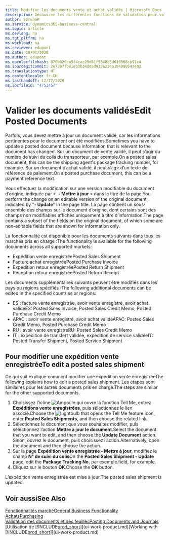 ```yaml
---
title: Modifier les documents vente et achat validés | Microsoft Docs
description: Découvrez les différentes fonctions de validation pour valider les documents achat et comment mettre à jour les documents validés.
author: SorenGP
ms.service: dynamics365-business-central
ms.topic: article
ms.devlang: na
ms.tgt_pltfrm: na
ms.workload: na
ms.reviewer: edupont
ms.date: 10/01/2020
ms.author: edupont
ms.openlocfilehash: 870b629ea5f4cae25d81f5348b5d616508cb91c4
ms.sourcegitcommit: 2e7307fbe1eb3b34d0ad9356226a19409054a402
ms.translationtype: HT
ms.contentlocale: fr-CH
ms.lasthandoff: 12/17/2020
ms.locfileid: "4753457"
---
```

# <a name="edit-posted-documents"></a><span data-ttu-id="46fbe-103">Valider les documents validés</span><span class="sxs-lookup"><span data-stu-id="46fbe-103">Edit Posted Documents</span></span>

<span data-ttu-id="46fbe-104">Parfois, vous devez mettre à jour un document validé, car les informations pertinentes pour le document ont été modifiées.</span><span class="sxs-lookup"><span data-stu-id="46fbe-104">Sometimes you have to update a posted document because information that is relevant to the document has changed.</span></span> <span data-ttu-id="46fbe-105">Sur un document de vente validé, il peut s’agir du numéro de suivi du colis du transporteur, par exemple.</span><span class="sxs-lookup"><span data-stu-id="46fbe-105">On a posted sales document, this can be the shipping agent's package tracking number, for example.</span></span> <span data-ttu-id="46fbe-106">Sur un document d’achat validé, il peut s’agir d’un texte de référence de paiement.</span><span class="sxs-lookup"><span data-stu-id="46fbe-106">On a posted purchase document, this can be a payment reference text.</span></span>

<span data-ttu-id="46fbe-107">Vous effectuez la modification sur une version modifiable du document d’origine, indiquée par «  **- Mettre à jour** » dans le titre de la page.</span><span class="sxs-lookup"><span data-stu-id="46fbe-107">You perform the change on an editable version of the original document, indicated by "**- Update**" in the page title.</span></span> <span data-ttu-id="46fbe-108">La page contient un sous-ensemble des champs sur le document d’origine, dont certains sont des champs non modifiables affichés uniquement à titre d’information.</span><span class="sxs-lookup"><span data-stu-id="46fbe-108">The page contains a subset of the fields on the original document, of which some are non-editable fields that are shown for information only.</span></span>

<span data-ttu-id="46fbe-109">La fonctionnalité est disponible pour les documents suivants dans tous les marchés pris en charge :</span><span class="sxs-lookup"><span data-stu-id="46fbe-109">The functionality is available for the following documents across all supported markets:</span></span>

- <span data-ttu-id="46fbe-110">Expédition vente enregistrée</span><span class="sxs-lookup"><span data-stu-id="46fbe-110">Posted Sales Shipment</span></span>
- <span data-ttu-id="46fbe-111">Facture achat enregistrée</span><span class="sxs-lookup"><span data-stu-id="46fbe-111">Posted Purchase Invoice</span></span>
- <span data-ttu-id="46fbe-112">Expédition retour enregistrée</span><span class="sxs-lookup"><span data-stu-id="46fbe-112">Posted Return Shipment</span></span>
- <span data-ttu-id="46fbe-113">Réception retour enregistrée</span><span class="sxs-lookup"><span data-stu-id="46fbe-113">Posted Return Receipt</span></span>

<span data-ttu-id="46fbe-114">Les documents supplémentaires suivants peuvent être modifiés dans les pays ou régions spécifiés :</span><span class="sxs-lookup"><span data-stu-id="46fbe-114">The following additional documents can be edited in the specified countries or regions:</span></span>

- <span data-ttu-id="46fbe-115">ES : facture vente enregistrée, avoir vente enregistré, avoir achat validé</span><span class="sxs-lookup"><span data-stu-id="46fbe-115">ES: Posted Sales Invoice, Posted Sales Credit Memo, Posted Purchase Credit Memo</span></span>
- <span data-ttu-id="46fbe-116">APAC : avoir vente enregistré, avoir achat validé</span><span class="sxs-lookup"><span data-stu-id="46fbe-116">APAC: Posted Sales Credit Memo, Posted Purchase Credit Memo</span></span>
- <span data-ttu-id="46fbe-117">RU : avoir vente enregistré</span><span class="sxs-lookup"><span data-stu-id="46fbe-117">RU: Posted Sales Credit Memo</span></span>
- <span data-ttu-id="46fbe-118">IT : expédition de transfert validée, expédition de service validée</span><span class="sxs-lookup"><span data-stu-id="46fbe-118">IT: Posted Transfer Shipment, Posted Service Shipment</span></span>

## <a name="to-edit-a-posted-sales-shipment"></a><span data-ttu-id="46fbe-119">Pour modifier une expédition vente enregistrée</span><span class="sxs-lookup"><span data-stu-id="46fbe-119">To edit a posted sales shipment</span></span>

<span data-ttu-id="46fbe-120">Ce qui suit explique comment modifier une expédition vente enregistrée</span><span class="sxs-lookup"><span data-stu-id="46fbe-120">The following explains how to edit a posted sales shipment.</span></span> <span data-ttu-id="46fbe-121">Les étapes sont similaires pour les autres documents pris en charge.</span><span class="sxs-lookup"><span data-stu-id="46fbe-121">The steps are similar for the other supported documents.</span></span>

1. <span data-ttu-id="46fbe-122">Choisissez l’icône ![Ampoule qui ouvre la fonction Tell Me](media/ui-search/search_small.png "Dites-moi ce que vous voulez faire"), entrez **Expéditions vente enregistrées**, puis sélectionnez le lien associé.</span><span class="sxs-lookup"><span data-stu-id="46fbe-122">Choose the ![Lightbulb that opens the Tell Me feature](media/ui-search/search_small.png "Tell me what you want to do") icon, enter **Posted Sales Shipments**, and then choose the related link.</span></span>
2. <span data-ttu-id="46fbe-123">Sélectionnez le document que vous souhaitez modifier, puis sélectionnez l’action **Mettre à jour le document**.</span><span class="sxs-lookup"><span data-stu-id="46fbe-123">Select the document that you want to edit, and then choose the **Update Document** action.</span></span> <span data-ttu-id="46fbe-124">Sinon, ouvrez le document, puis choisissez l’action.</span><span class="sxs-lookup"><span data-stu-id="46fbe-124">Alternatively, open the document and then choose the action.</span></span>
3. <span data-ttu-id="46fbe-125">Sur la page **Expédition vente enregistrée - Mettre à jour**, modifiez le champ **N° de suivi du colis**</span><span class="sxs-lookup"><span data-stu-id="46fbe-125">On the **Posted Sales Shipment - Update** page, edit the **Package Tracking No.**</span></span> <span data-ttu-id="46fbe-126">par exemple.</span><span class="sxs-lookup"><span data-stu-id="46fbe-126">field, for example.</span></span>
4. <span data-ttu-id="46fbe-127">Cliquez sur le bouton **OK**.</span><span class="sxs-lookup"><span data-stu-id="46fbe-127">Choose the **OK** button.</span></span>

<span data-ttu-id="46fbe-128">L’expédition vente enregistrée est mise à jour.</span><span class="sxs-lookup"><span data-stu-id="46fbe-128">The posted sales shipment is updated.</span></span>

## <a name="see-also"></a><span data-ttu-id="46fbe-129">Voir aussi</span><span class="sxs-lookup"><span data-stu-id="46fbe-129">See Also</span></span>

[<span data-ttu-id="46fbe-130">Fonctionnalités marché</span><span class="sxs-lookup"><span data-stu-id="46fbe-130">General Business Functionality</span></span>](ui-across-business-areas.md)  
[<span data-ttu-id="46fbe-131">Achats</span><span class="sxs-lookup"><span data-stu-id="46fbe-131">Purchasing</span></span>](purchasing-manage-purchasing.md)  
[<span data-ttu-id="46fbe-132">Validation des documents et des feuilles</span><span class="sxs-lookup"><span data-stu-id="46fbe-132">Posting Documents and Journals</span></span>](ui-post-documents-journals.md)  
<span data-ttu-id="46fbe-133">[Utilisation de [!INCLUDE[prod_short](includes/prod_short.md)]](ui-work-product.md)</span><span class="sxs-lookup"><span data-stu-id="46fbe-133">[Working with [!INCLUDE[prod_short](includes/prod_short.md)]](ui-work-product.md)</span></span>  
